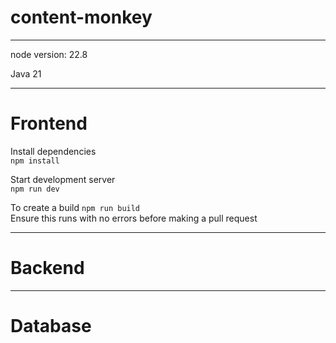 # content-monkey
---
node version: 22.8

Java 21

---
# Frontend

Install dependencies <br>
`npm install` <br>

Start development server <br>
`npm run dev` <br>

To create a build
`npm run build` <br>
Ensure this runs with no errors before making a pull request

---
# Backend

---
# Database
